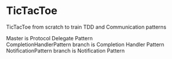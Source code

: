 # TicTacToe
TicTacToe from scratch to train TDD and Communication patterns

Master is Protocol Delegate Pattern  
CompletionHandlerPattern branch is Completion Handler Pattern  
NotificationPattern branch is Notification Pattern

